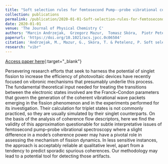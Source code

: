 ```yaml
---
title: "Soft selection rules for femtosecond Pump--probe vibrational coherence spectroscopy"
collection: publications
permalink: /publication/2020-01-01-Soft-selection-rules-for-femtosecond-Pump-probe-vibrational-coherence-spectroscopy
date: 2020-01-01
venue: 'The Journal of Physical Chemistry C'
authors: "Marcin Andrzejak,  Grzegorz Mazur,  Tomasz Skóra,  Piotr Petelenz"
paperurl: 'https://doi.org/10.1021/acs.jpcc.0c06504'
citation: 'Andrzejak, M., Mazur, G., Skóra, T. & Petelenz, P. Soft selection rules for femtosecond pump–probe vibrational coherence spectroscopy. The Journal of Physical Chemistry C 124, 23501-23510 (2020)'
research: "vibr"
---
```

[Access paper here](https://doi.org/10.1021/acs.jpcc.0c06504){:target="_blank"}

Persevering research efforts that seek to harness the potential of singlet fission to increase the efficiency of photovoltaic devices have recently focused on vibronic mechanisms that presumably underlie this process. The fundamental theoretical input needed for treating the transitions between the electronic states involved are the Franck–Condon parameters that govern the generation of the coherent vibrational wave packets emerging in the fission phenomenon and in the experiments performed for its investigation. Their calculation for triplet states is not commonly practiced, so they are usually simulated by their singlet counterparts. On the basis of the analysis of coherence flow descriptors, here we find the validity of this approximation questionable for subtle interpretative issues of femtosecond pump–probe vibrational spectroscopy where a slight difference in a mode’s coherence power may have a pivotal role in assessing the mechanism of fission dynamics. In less sensitive instances, the approach is acceptably reliable at qualitative level, apart from a tendency to predict sporadic spurious coherences. Our methodology may lead to a potential tool for detecting those artifacts.